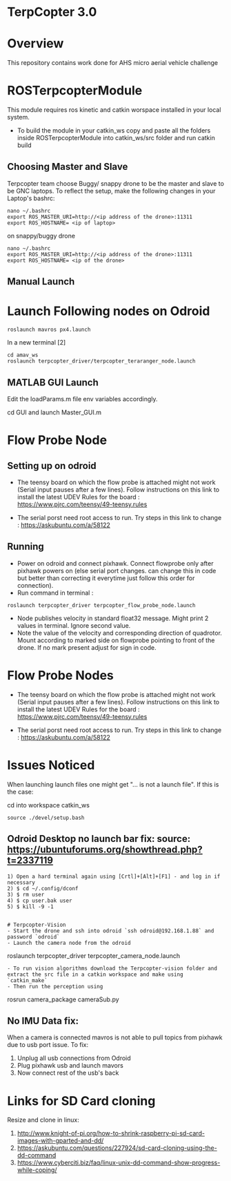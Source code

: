 # TerpCopter 3.0

# Overview
This repository contains work done for AHS micro aerial vehicle challenge 

# ROSTerpcopterModule
This module requires ros kinetic and catkin worspace installed in your local
system. 

- To build the module in your catkin_ws copy and paste all the folders inside
 ROSTerpcopterModule into catkin_ws/src folder and run catkin build 
 
 ## Choosing Master and Slave 
Terpcopter team choose Buggy/ snappy drone to be the master and slave to be GNC laptops. To reflect the setup, make the following changes in your Laptop's bashrc:
```
nano ~/.bashrc 
export ROS_MASTER_URI=http://<ip address of the drone>:11311
export ROS_HOSTNAME= <ip of laptop>
```
on snappy/buggy drone 
```
nano ~/.bashrc 
export ROS_MASTER_URI=http://<ip address of the drone>:11311
export ROS_HOSTNAME= <ip of the drone>
```

 ## Manual Launch 
 # Launch Following nodes on Odroid
```
roslaunch mavros px4.launch
```
In a new terminal [2]
```
cd amav_ws
roslaunch terpcopter_driver/terpcopter_teraranger_node.launch 
```
## MATLAB GUI Launch 
Edit the loadParams.m file env variables accordingly.

cd GUI and launch Master_GUI.m 

# Flow Probe Node

## Setting up on odroid
- The teensy board on which the flow probe is attached might not work (Serial input pauses after a few lines). Follow instructions on this link to install the latest UDEV Rules for the board : https://www.pjrc.com/teensy/49-teensy.rules

- The serial porst need root access to run. Try steps in this link to change : https://askubuntu.com/a/58122

## Running
- Power on odroid and connect pixhawk. Connect flowprobe only after pixhawk powers on (else serial port changes. can change this in code but better than correcting it everytime just follow this order for connection).
- Run command in terminal : 
```
roslaunch terpcopter_driver terpcopter_flow_probe_node.launch
```
- Node publishes velocity in standard float32 message. Might print 2 values in terminal. Ignore second value.
- Note the value of the velocity and corresponding direction of quadrotor. Mount according to marked side on flowprobe pointing to front of the drone. If no mark present adjust for sign in code.

# Flow Probe Nodes

- The teensy board on which the flow probe is attached might not work (Serial input pauses after a few lines). Follow instructions on this link to install the latest UDEV Rules for the board : https://www.pjrc.com/teensy/49-teensy.rules

- The serial porst need root access to run. Try steps in this link to change : https://askubuntu.com/a/58122


# Issues Noticed

When launching launch files one might get "... is not a launch file". If this is the case: 

cd into workspace catkin_ws 

```
source ./devel/setup.bash 
```

## Odroid Desktop no launch bar fix: source: https://ubuntuforums.org/showthread.php?t=2337119
```
1) Open a hard terminal again using [Crtl]+[Alt]+[F1] - and log in if necessary
2) $ cd ~/.config/dconf
3) $ rm user
4) $ cp user.bak user
5) $ kill -9 -1


# Terpcopter-Vision
- Start the drone and ssh into odroid `ssh odroid@192.168.1.88` and password `odroid`
- Launch the camera node from the odroid 
```
roslaunch terpcopter_driver terpcopter_camera_node.launch
```
- To run vision algorithms download the Terpcopter-vision folder and extract the src file in a catkin workspace and make using `catkin_make`
- Then run the perception using 
```
rosrun camera_package cameraSub.py

## No IMU Data fix: 

When a camera is connected mavros is not able to pull topics from pixhawk due to usb port issue. To fix: 

1. Unplug all usb connections from Odroid
2. Plug pixhawk usb and launch mavors
3. Now connect rest of the usb's back

# Links for SD Card cloning

Resize and clone in linux: 
1) http://www.knight-of-pi.org/how-to-shrink-raspberry-pi-sd-card-images-with-gparted-and-dd/
2) https://askubuntu.com/questions/227924/sd-card-cloning-using-the-dd-command
3) https://www.cyberciti.biz/faq/linux-unix-dd-command-show-progress-while-coping/


